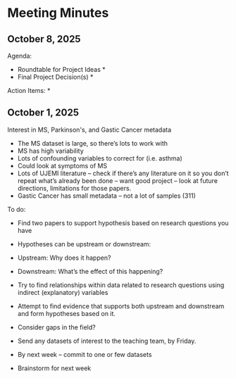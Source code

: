 # Meeting Minutes

## October 8, 2025

Agenda:
* Roundtable for Project Ideas
  *
* Final Project Decision(s)
  *
  
Action Items:
* 

## October 1, 2025

Interest in MS, Parkinson's, and Gastic Cancer metadata
- The MS dataset is large, so there’s lots to work with
-	MS has high variability
-	Lots of confounding variables to correct for (i.e. asthma)
-	Could look at symptoms of MS 
-	Lots of UJEMI literature – check if there’s any literature on it so you don’t repeat what’s already been done – want good project – look at future directions, limitations for those papers.
- Gastic Cancer has small metadata – not a lot of samples (311)

To do:

- Find two papers to support hypothesis based on research questions you have

- Hypotheses can be upstream or downstream:
- Upstream: Why does it happen?
- Downstream: What’s the effect of this happening?
- Try to find relationships within data related to research questions using indirect (explanatory) variables
- Attempt to find evidence that supports both upstream and downstream and form hypotheses based on it.
- Consider gaps in the field?

-	Send any datasets of interest to the teaching team, by Friday.
  
-	By next week – commit to one or few datasets
  
-	Brainstorm for next week
